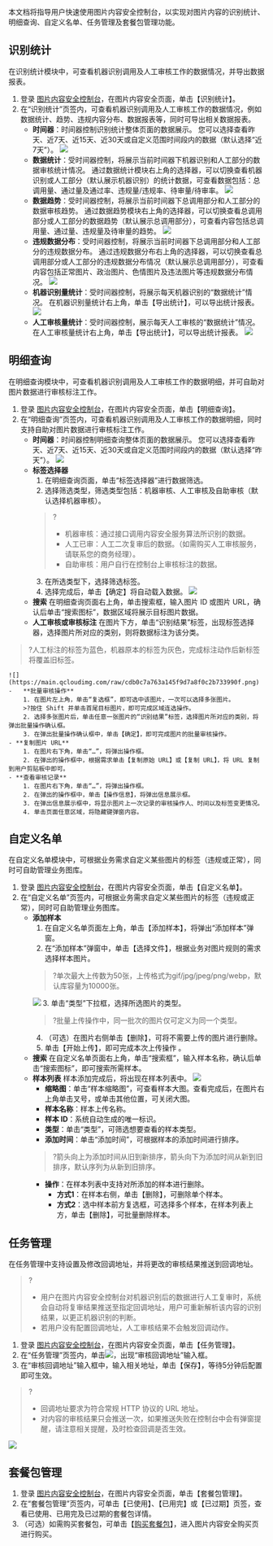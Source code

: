 本文档将指导用户快速使用图片内容安全控制台，以实现对图片内容的识别统计、明细查询、自定义名单、任务管理及套餐包管理功能。
## 识别统计
在识别统计模块中，可查看机器识别调用及人工审核工作的数据情况，并导出数据报表。
1. 登录 [图片内容安全控制台](https://console.cloud.tencent.com/cms)，在图片内容安全页面，单击【识别统计】。
2. 在“识别统计”页签内，可查看机器识别调用及人工审核工作的数据情况，例如数据统计、趋势、违规内容分布、数据报表等，同时可导出相关数据报表。
	- **时间器**：时间器控制识别统计整体页面的数据展示。
	您可以选择查看昨天、近7天、近15天、近30天或自定义范围时间段内的数据（默认选择“近7天”）。
	![](https://main.qcloudimg.com/raw/b93c8ab246210b29e2b225b83b11ba58.png)
	- **数据统计**：受时间器控制，将展示当前时间器下机器识别和人工部分的数据审核统计情况。
	通过数据统计模块右上角的选择器，可以切换查看机器识别或人工部分（默认展示机器识别）的统计数据，可查看数据包括：总调用量、通过量及通过率、违规量/违规率、待审量/待审率。
	![](https://main.qcloudimg.com/raw/49fd7b4e62e7cd2d81698b942edda893.png)
	- **数据趋势**：受时间器控制，将展示当前时间器下总调用部分和人工部分的数据审核趋势。
	通过数据趋势模块右上角的选择器，可以切换查看总调用部分或人工部分的数据趋势（默认展示总调用部分），可查看内容包括总调用量、通过量、违规量及待审量的趋势。
![](https://main.qcloudimg.com/raw/efac30157793a67889ba08a7f25fe68e.png)
	- **违规数据分布**：受时间器控制，将展示当前时间器下总调用部分和人工部分的违规数据分布。
	通过违规数据分布右上角的选择器，可以切换查看总调用部分或人工部分的违规数据分布情况（默认展示总调用部分），可查看内容包括正常图片、政治图片、色情图片及违法图片等违规数据分布情况。
	![](https://main.qcloudimg.com/raw/b0d9555ea7c83a40eccbb190ad79383b.png)
	- **机器识别量统计**：受时间器控制，将展示每天机器识别的“数据统计”情况。
	在机器识别量统计右上角，单击【导出统计】，可以导出统计报表。
	![](https://main.qcloudimg.com/raw/92f8cfa225211b6cd0fbe9e1fa711a7c.png)
	- **人工审核量统计**：受时间器控制，展示每天人工审核的“数据统计”情况。
	在人工审核量统计右上角，单击【导出统计】，可以导出统计报表。
	![](https://main.qcloudimg.com/raw/067fcd941090bb02d693a994930f5c50.png)
	
## 明细查询
在明细查询模块中，可查看机器识别调用及人工审核工作的数据明细，并可自助对图片数据进行审核标注工作。
1. 登录 [图片内容安全控制台](https://console.cloud.tencent.com/cms)，在图片内容安全页面，单击【明细查询】。
2. 在“明细查询”页签内，可查看机器识别调用及人工审核工作的数据明细，同时支持自助对图片数据进行审核标注工作。
	-  **时间器**：时间器控制明细查询整体页面的数据展示。
	您可以选择查看昨天、近7天、近15天、近30天或自定义范围时间段内的数据（默认选择“昨天”）。
	![](https://main.qcloudimg.com/raw/d987380a27b0c5aeb2d476ab578b2803.png)
	- **标签选择器**
		1. 在明细查询页面，单击“标签选择器”进行数据筛选。
		2. 选择筛选类型，筛选类型包括：机器审核、人工审核及自助审核（默认选择机器审核）。
		>?
		>- 机器审核：通过接口调用内容安全服务算法所识别的数据。
		>- 人工已审：人工二次复审后的数据。（如需购买人工审核服务，请联系您的商务经理）。
		>- 自助审核：用户自行在控制台上审核标注的数据。
		3. 在所选类型下，选择筛选标签。
		4. 选择完成后，单击【确定】将自动载入数据。
	![](https://main.qcloudimg.com/raw/cc12e08dd061f109849a6bd8b9e6964f.png)
	- **搜索**
在明细查询页面右上角，单击搜索框，输入图片 ID 或图片 URL，确认后单击“搜索图标”，数据区域将展示目标图片数据。
	- **人工审核或审核标注**
	在图片下方，单击“识别结果”标签，出现标签选择器，选择图片所对应的类别，则将数据标注为该分类。
>?人工标注的标签为蓝色，机器原本的标签为灰色，完成标注动作后新标签将覆盖旧标签。
>
	![](https://main.qcloudimg.com/raw/cdb0c7a763a145f9d7a8f0c2b733990f.png)
	-	**批量审核操作**
		1. 在图片左上角，单击“复选框”，即可选中该图片，一次可以选择多张图片。
		>?按住 Shift 并单击首尾目标图片，即可完成区域连选操作。
		2. 选择多张图片后，单击任意一张图片的“识别结果”标签，选择图片所对应的类别，将弹出批量操作确认框。
		3. 在弹出批量操作确认框中，单击【确定】，即可完成图片的批量审核操作。
	- **复制图片 URL** 
		1. 在图片右下角，单击“…”，将弹出操作框。
		2. 在弹出的操作框中，根据需求单击【复制原始 URL】或【复制 URL】，将 URL 复制到用户剪贴板中即可。
	- **查看审核记录**
		1. 在图片右下角，单击“…”，将弹出操作框。
		2. 在弹出的操作框中，单击【操作信息】，将弹出信息展示框。
		3. 在弹出信息展示框中，将显示图片上一次记录的审核操作人、时间以及标签变更情况。
		4. 单击页面任意区域，将隐藏键弹窗内容。

## 自定义名单
在自定义名单模块中，可根据业务需求自定义某些图片的标签（违规或正常），同时可自助管理业务图库。
1. 登录 [图片内容安全控制台](https://console.cloud.tencent.com/cms)，在图片内容安全页面，单击【自定义名单】。
2. 在“自定义名单”页签内，可根据业务需求自定义某些图片的标签（违规或正常），同时可自助管理业务图库。
	- **添加样本**
		1. 在自定义名单页面左上角，单击【添加样本】，将弹出“添加样本”弹窗。
		2. 在“添加样本”弹窗中，单击【选择文件】，根据业务对图片规则的需求选择样本图片。
		>?单次最大上传数为50张，上传格式为gif/jpg/jpeg/png/webp，默认库容量为10000张。
		>
		![](https://main.qcloudimg.com/raw/6ffff6b6bbbda18e16c5b11e2c1daf4d.png)
		3. 单击“类型”下拉框，选择所选图片的类型。
		>?批量上传操作中，同一批次的图片仅可定义为同一个类型。	 
		4. （可选）在图片右侧单击【删除】，可将不需要上传的图片进行删除。
		5. 单击【开始上传】，即可完成本次上传操作 。
	- **搜索**
	 在自定义名单页面右上角，单击“搜索框”，输入样本名称，确认后单击“搜索图标”，即可搜索所需样本。
	- **样本列表**
	样本添加完成后，将出现在样本列表中。
	![](https://main.qcloudimg.com/raw/4137657e25de1ecea121e62f7a0dd5c7.png)
		- **缩略图**：单击“样本缩略图”，可查看样本大图。查看完成后，在图片右上角单击叉号，或单击其他位置，可关闭大图。
		- **样本名称**：样本上传名称。
		- **样本 ID**：系统自动生成的唯一标识。
		- **类型**：单击“类型”，可筛选想要查看的样本类型。
		- **添加时间**：单击“添加时间”，可根据样本的添加时间进行排序。
		>?箭头向上为添加时间从旧到新排序，箭头向下为添加时间从新到旧排序，默认序列为从新到旧排序。
		- **操作**：在样本列表中支持对所添加的样本进行删除。
			- **方式1**：在样本右侧，单击【删除】，可删除单个样本。
			- **方式2**：选中样本前方复选框，可选择多个样本，在样本列表上方，单击【删除】，可批量删除样本。

## 任务管理
在任务管理中支持设置及修改回调地址，并将更改的审核结果推送到回调地址。
>?
>- 用户在图片内容安全控制台对机器识别后的数据进行人工复审时，系统会自动将复审结果推送至指定回调地址，用户可重新解析该内容的识别结果，以更正机器识别的判断。
>- 若用户没有配置回调地址，人工审核结果不会触发回调动作。
>
1. 登录 [图片内容安全控制台](https://console.cloud.tencent.com/cms)，在图片内容安全页面，单击【任务管理】。
2. 在“任务管理”页签内，单击<img src="https://main.qcloudimg.com/raw/93b150cb30619cd3a3fd75009ffbabcb.png" style="margin:0;">，出现“审核回调地址”输入框。
3. 在“审核回调地址”输入框中，输入相关地址，单击【保存】，等待5分钟后配置即可生效。
>?
>- 回调地址要求为符合常规 HTTP 协议的 URL 地址。
>- 对内容的审核结果只会推送一次，如果推送失败在控制台中会有弹窗提醒，请注意相关提醒，及时检查回调是否生效。
> 
![](https://main.qcloudimg.com/raw/a40a446b98a16d365159a5bc2af3d7c4.png)

## 套餐包管理
1. 登录 [图片内容安全控制台](https://console.cloud.tencent.com/cms)，在图片内容安全页面，单击【套餐包管理】。
2. 在“套餐包管理”页签内，可单击【已使用】、【已用完】或【已过期】页签，查看已使用、已用完及已过期的套餐包详情。
3. （可选）如需购买套餐包，可单击【[购买套餐包](https://buy.cloud.tencent.com/cms?type=img)】，进入图片内容安全购买页进行购买。


